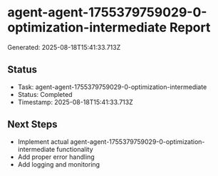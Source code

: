 # agent-agent-1755379759029-0-optimization-intermediate Report

Generated: 2025-08-18T15:41:33.713Z

## Status
- Task: agent-agent-1755379759029-0-optimization-intermediate
- Status: Completed
- Timestamp: 2025-08-18T15:41:33.713Z

## Next Steps
- Implement actual agent-agent-1755379759029-0-optimization-intermediate functionality
- Add proper error handling
- Add logging and monitoring
